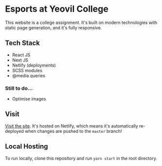 # Esports at Yeovil College

This website is a college assignment. It's built on modern technologies with static page generation, and it's fully responsive.

## Tech Stack

* React JS
* Next JS
* Netlify (deployments)
* SCSS modules
* @media queries

### Still to do...

* Optimise images

## Visit

[Visit the site](https://vigorous-joliot-ac4a95.netlify.app). It's hosted on Netlify, which means it's automatically re-deployed when changes are pushed to the `master` branch!

## Local Hosting

To run locally, clone this repository and run `yarn start` in the root directory.